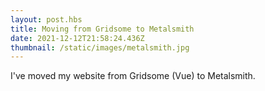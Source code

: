 ```yaml
---
layout: post.hbs
title: Moving from Gridsome to Metalsmith
date: 2021-12-12T21:58:24.436Z
thumbnail: /static/images/metalsmith.jpg
---
```

I've moved my website from Gridsome (Vue) to Metalsmith.